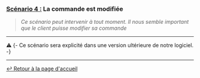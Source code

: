 ### <u>Scénario 4 :</u> La commande est modifiée

> *Ce scénario peut intervenir à tout moment. Il nous semble important que le client puisse modifier sa commande*

---

:warning: {- Ce scénario sera explicité dans une version ultérieure de notre logiciel. -}

---

[:leftwards_arrow_with_hook: Retour à la page d'accueil](../README.md)
